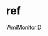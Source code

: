 # ref

[WmiMonitorID](https://learn.microsoft.com/en-us/windows/win32/wmicoreprov/wmimonitorid#members)
